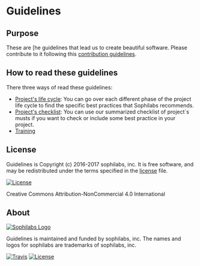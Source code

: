 # Guidelines

## Purpose

These are [he guidelines that lead us to create beautiful software.
Please contribute to it following this [contribution guidelines](./CONTRIBUTING.md).

## How to read these guidelines

There three ways of read these guidelines:

* [Project's life cycle](./project-life-cycle.md):
  You can go over each different phase of the project life cycle to find the specific best practices
  that Sophilabs recommends.
* [Project's checklist](./checklist.md):
  You can use our summarized checklist of project´s musts if you want to check or
  include some best practice in your project.
* [Training](./#)

## License

Guidelines is Copyright (c) 2016-2017 sophilabs, inc. It is free software, and may be
redistributed under the terms specified in the [license](./LICENSE.md) file.

[![License](https://licensebuttons.net/l/by-nc/4.0/88x31.png)](./LICENSE.md)

Creative Commons Attribution-NonCommercial 4.0 International

## About

[![Sophilabs Logo](https://s3.amazonaws.com/sophilabs-assets/logo/logo_300x66.gif)](https://sophilabs.co)

Guidelines is maintained and funded by sophilabs, inc. The names and logos for
sophilabs are trademarks of sophilabs, inc.

[![Travis](https://img.shields.io/travis/sophilabs/guidelines.svg?style=flat-square)](https://travis-ci.org/sophilabs/guidelines)
[![License](https://img.shields.io/github/license/sophilabs/guidelines.svg?style=flat-square)](./LICENSE.md)